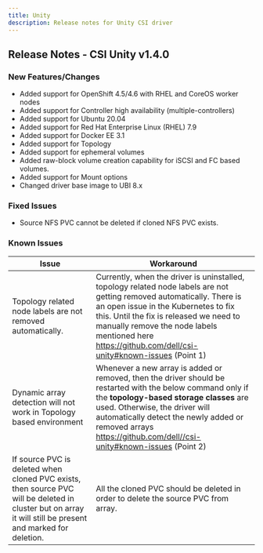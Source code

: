 ```yaml
---
title: Unity
description: Release notes for Unity CSI driver
---
```

## Release Notes - CSI Unity v1.4.0

### New Features/Changes
- Added support for OpenShift 4.5/4.6 with RHEL and CoreOS worker nodes
- Added support for Controller high availability (multiple-controllers)
- Added support for Ubuntu 20.04
- Added support for Red Hat Enterprise Linux (RHEL) 7.9
- Added support for Docker EE 3.1
- Added support for Topology
- Added support for ephemeral volumes
- Added raw-block volume creation capability for iSCSI and FC based volumes.
- Added support for Mount options
- Changed driver base image to UBI 8.x

### Fixed Issues
- Source NFS PVC cannot be deleted if cloned NFS PVC exists.

### Known Issues

| Issue                                                        | Workaround                                                   |
| ------------------------------------------------------------ | ------------------------------------------------------------ |
| Topology related node labels are not removed automatically.  | Currently, when the driver is uninstalled, topology related node labels are not getting removed automatically. There is an open issue in the Kubernetes to fix this. Until the fix is released we need to manually remove the node labels mentioned here https://github.com/dell/csi-unity#known-issues (Point 1) |
| Dynamic array detection will not work in Topology based environment | Whenever a new array is added or removed, then the driver should be restarted with the below command only if the **topology-based storage classes** are used. Otherwise, the driver will automatically detect the newly added or removed arrays https://github.com/dell//csi-unity#known-issues (Point 2) |
| If source PVC is deleted when cloned PVC exists, then source PVC will be deleted in cluster but on array it will still be present and marked for deletion. | All the cloned PVC should be deleted in order to delete the source PVC from array. |

